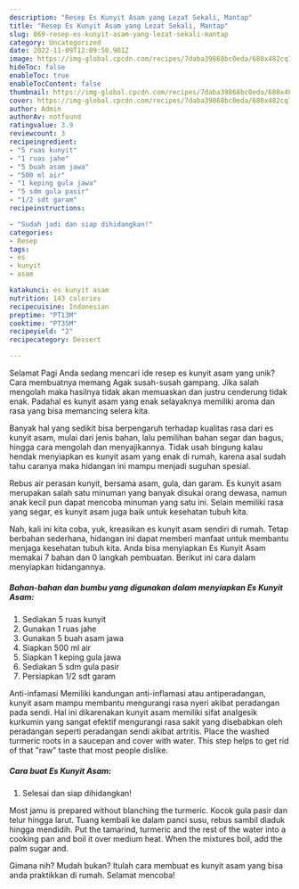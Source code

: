 ```yaml
---
description: "Resep Es Kunyit Asam yang Lezat Sekali, Mantap"
title: "Resep Es Kunyit Asam yang Lezat Sekali, Mantap"
slug: 869-resep-es-kunyit-asam-yang-lezat-sekali-mantap
category: Uncategorized
date: 2022-11-09T12:09:50.901Z
image: https://img-global.cpcdn.com/recipes/7daba39868bc0eda/680x482cq70/es-kunyit-asam-foto-resep-utama.jpg
hideToc: false
enableToc: true
enableTocContent: false
thumbnail: https://img-global.cpcdn.com/recipes/7daba39868bc0eda/680x482cq70/es-kunyit-asam-foto-resep-utama.jpg
cover: https://img-global.cpcdn.com/recipes/7daba39868bc0eda/680x482cq70/es-kunyit-asam-foto-resep-utama.jpg
author: Admin
authorAv: notfound
ratingvalue: 3.9
reviewcount: 3
recipeingredient:
- "5 ruas kunyit"
- "1 ruas jahe"
- "5 buah asam jawa"
- "500 ml air"
- "1 keping gula jawa"
- "5 sdm gula pasir"
- "1/2 sdt garam"
recipeinstructions:

- "Sudah jadi dan siap dihidangkan!"
categories:
- Resep
tags:
- es
- kunyit
- asam

katakunci: es kunyit asam 
nutrition: 143 calories
recipecuisine: Indonesian
preptime: "PT13M"
cooktime: "PT35M"
recipeyield: "2"
recipecategory: Dessert

---
```



Selamat Pagi Anda sedang mencari ide resep es kunyit asam yang unik? Cara membuatnya memang Agak susah-susah gampang. Jika salah mengolah maka hasilnya tidak akan memuaskan dan justru cenderung tidak enak. Padahal es kunyit asam yang enak selayaknya memiliki aroma dan rasa yang bisa memancing selera kita.


Banyak hal yang sedikit bisa berpengaruh terhadap kualitas rasa dari es kunyit asam, mulai dari jenis bahan, lalu pemilihan bahan segar dan bagus, hingga cara mengolah dan menyajikannya. Tidak usah bingung kalau hendak menyiapkan es kunyit asam yang enak di rumah, karena asal sudah tahu caranya maka hidangan ini mampu menjadi suguhan spesial.

Rebus air perasan kunyit, bersama asam, gula, dan garam. Es kunyit asam merupakan salah satu minuman yang banyak disukai orang dewasa, namun anak kecil pun dapat mencoba minuman yang satu ini. Selain memiliki rasa yang segar, es kunyit asam juga baik untuk kesehatan tubuh kita.


Nah, kali ini kita coba, yuk, kreasikan es kunyit asam sendiri di rumah. Tetap berbahan sederhana, hidangan ini dapat memberi manfaat untuk membantu menjaga kesehatan tubuh kita. Anda bisa menyiapkan Es Kunyit Asam memakai 7 bahan dan 0 langkah pembuatan. Berikut ini cara dalam menyiapkan hidangannya.

<!--inarticleads1-->

##### Bahan-bahan dan bumbu yang digunakan dalam menyiapkan Es Kunyit Asam:

1. Sediakan 5 ruas kunyit
1. Gunakan 1 ruas jahe
1. Gunakan 5 buah asam jawa
1. Siapkan 500 ml air
1. Siapkan 1 keping gula jawa
1. Sediakan 5 sdm gula pasir
1. Persiapkan 1/2 sdt garam


Anti-infamasi Memiliki kandungan anti-inflamasi atau antiperadangan, kunyit asam mampu membantu mengurangi rasa nyeri akibat peradangan pada sendi. Hal ini dikarenakan kunyit asam memiliki sifat analgesik kurkumin yang sangat efektif mengurangi rasa sakit yang disebabkan oleh peradangan seperti peradangan sendi akibat artritis. Place the washed turmeric roots in a saucepan and cover with water. This step helps to get rid of that &#34;raw&#34; taste that most people dislike. 

<!--inarticleads2-->

##### Cara buat Es Kunyit Asam:


1. Selesai dan siap dihidangkan!

Most jamu is prepared without blanching the turmeric. Kocok gula pasir dan telur hingga larut. Tuang kembali ke dalam panci susu, rebus sambil diaduk hingga mendidih. Put the tamarind, turmeric and the rest of the water into a cooking pan and boil it over medium heat. When the mixtures boil, add the palm sugar and. 

Gimana nih? Mudah bukan? Itulah cara membuat es kunyit asam yang bisa anda praktikkan di rumah. Selamat mencoba!

